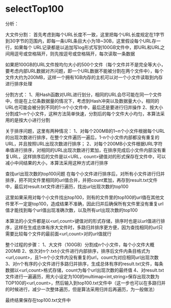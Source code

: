 # selectTop100
分析：

大文件分割：
首先考虑到每个URL长度不一致，这里把每个URL长度规定在1字节到30字节的范围内，即每一条URL条目大小为1B~30B，这里假设每个URL存一行，如果每个	URL记录都是以追加写log形式写到100GB文件中，即URL和URL之间用逗号或空格隔开，则先按逗号或空格隔开，每次读取一条数据

如果把100GB的URL文件按均匀大小的500个文件（每个文件并不是完全等大小，要考虑内部URL数据对齐问题，即一个URL数据不能被分割在两个文件中），每个文件大约为200MB，这样一个拥有1GB内存的主机可以对一个小文件读取到内存进行排序处理

分割方式：
1、用Hash函数对URL进行划分，相同的URL会尽可能在同一个文件中，但是在上亿条数据量的情况下，考虑到Hash冲突以及数据量大小，相同的URL也可能会被分到不同的1-n个小文件中，最后还是要进行归并操作
2、按大小分割成1~n个小文件，这种方法简单快速，分割后的每个文件大小均匀，本算法采用的是按大小进行分割

关于排序问题，这里有两种情况：
1、对每个200MB的1~n个小文件根据每个URL的出现次数进行排序，在整个文件遍历一遍后，1-n个小文件内部都没有重复的URL，并且按照URL出现次数进行排序；
2、对每个200MB小文件根据URL字符串值进行排序，对相同的URL出现次数进行累加，在排序完成后小文件内部没有重复URL，这样排序后的文件是以<URL，count>键值对的形式保存在文件中，可以减小中间结果的大小，本算法采用这种方式进行排序

查找url出现次数的top100问题
在每个小文件进行排序后，对所有小文件进行归并排序，把不同文件里相同的url值合并，并把count累加，再存到result.txt文件中，最后对result.txt文件进行遍历，找出url出现次数的top100

这里如果采用对每个小文件找出top100，则有的文件里的top100的url值在其他文件里不一定是top100，造成结果不准确，因此归并后确保所有文件里没有重复url值才能找到每个url值出现准确次数，以及所有url出现次数的top100

本算法的小文件都是以<url,count>键值对的形式存储，排序时也是以url值进行排序，这样在生成总体有序大文件时，多路归并排序更方便，因为查找相同的url只需要比较每个文件的最前面<url,count>对的url值就行

整个过程的步骤：
1、大文件（100GB）分割成n个小文件，每个小文件大概200MB
2、依次对n个.txt小文件进行内部排序，排序后文件内条目格式为<url,count>，且1~n个小文件内没有重复的url，count为对应相同url出现次数
3、对n个有序的小文件进行多路归并排序，生成总体有序的result.txt文件，每条数据以<url,count>格式存储，count为每个url出现次数的最终值
4、对result.txt文件进行一遍遍历，用大小设定为100的multimap<int,string>保存出现次数为TOP100的<url,count>，然后输入到top100.txt文件中（这一步也可以在多路归并的时候进行，减少一次整体遍历，但是算法采用归并后再遍历，为一般做法）

最终结果保存在top100.txt文件中
